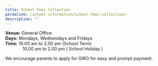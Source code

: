```yaml
---
title: School Fees Collection
permalink: /school-information/school-fees-collection/
description: ""
---
```


**Venue:** General Office  
**Days:** Mondays, Wednesdays and Fridays  
**Time:** 10.00 am to 2.00 pm (School Term)  
              10.00 am to 2.00 pm ( School Holiday )

We encourage parents to apply for GIRO for easy and prompt payment.